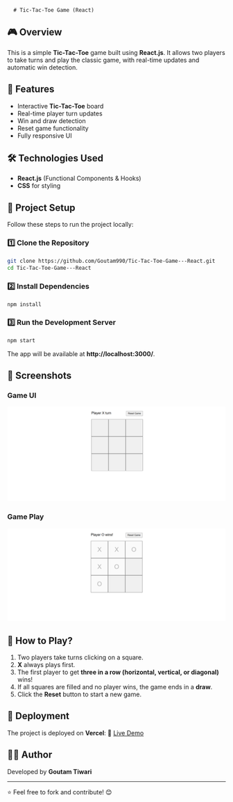       # Tic-Tac-Toe Game (React)

## 🎮 Overview
This is a simple **Tic-Tac-Toe** game built using **React.js**. It allows two players to take turns and play the classic game, with real-time updates and automatic win detection.

## 🚀 Features
- Interactive **Tic-Tac-Toe** board
- Real-time player turn updates
- Win and draw detection
- Reset game functionality
- Fully responsive UI

## 🛠️ Technologies Used
- **React.js** (Functional Components & Hooks)
- **CSS** for styling

## 📂 Project Setup
Follow these steps to run the project locally:

### 1️⃣ Clone the Repository
```bash
git clone https://github.com/Goutam990/Tic-Tac-Toe-Game---React.git
cd Tic-Tac-Toe-Game---React
```

### 2️⃣ Install Dependencies
```bash
npm install
```

### 3️⃣ Run the Development Server
```bash
npm start
```
The app will be available at **http://localhost:3000/**.

## 📸 Screenshots
### Game UI
![Game UI](tic-tac-toe/Screenshots/tic-tac-toe-01-ss.png)

### Game Play
![Game Play](tic-tac-toe/Screenshots/tic-tac-toe-02-ss.png)

## 📌 How to Play?
1. Two players take turns clicking on a square.
2. **X** always plays first.
3. The first player to get **three in a row (horizontal, vertical, or diagonal)** wins!
4. If all squares are filled and no player wins, the game ends in a **draw**.
5. Click the **Reset** button to start a new game.

## 🚀 Deployment
The project is deployed on **Vercel**:
🔗 [Live Demo](https://tic-tac-toe-game-react-qxnd.vercel.app/)

## 👨‍💻 Author
Developed by **Goutam Tiwari**

---
⭐ Feel free to fork and contribute! 😊
